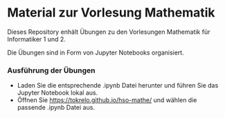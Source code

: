 # Material zur Vorlesung Mathematik

Dieses Repository enhält Übungen zu den Vorlesungen Mathematik für Informatiker 1 und 2.

Die Übungen sind in Form von Jupyter Notebooks organisiert. 

### Ausführung der Übungen
* Laden Sie die entsprechende .ipynb Datei herunter und führen Sie das Jupyter Notebook lokal aus.
* Öffnen Sie https://tokrelo.github.io/hso-mathe/ und wählen die passende .ipynb Datei aus.
